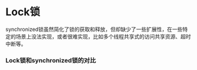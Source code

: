 # Lock锁
  synchronized锁虽然简化了锁的获取和释放，但却缺少了一些扩展性，在一些特定的场景上没法实现，或者很难实现，比如多个线程共享式的访问共享资源、超时中断等。
### Lock锁和synchronized锁的对比



